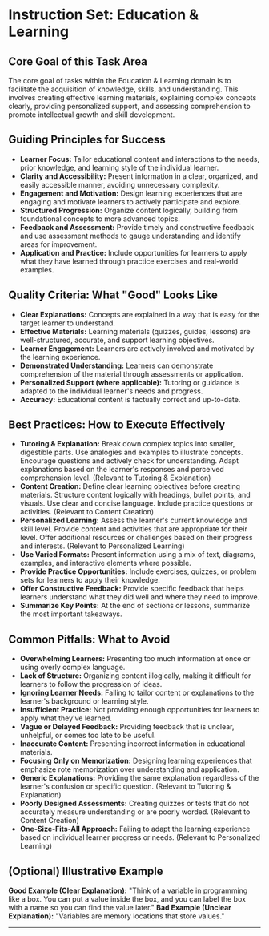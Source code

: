 # Instruction Set: Education & Learning

## Core Goal of this Task Area
The core goal of tasks within the Education & Learning domain is to facilitate the acquisition of knowledge, skills, and understanding. This involves creating effective learning materials, explaining complex concepts clearly, providing personalized support, and assessing comprehension to promote intellectual growth and skill development.

## Guiding Principles for Success
*   **Learner Focus:** Tailor educational content and interactions to the needs, prior knowledge, and learning style of the individual learner.
*   **Clarity and Accessibility:** Present information in a clear, organized, and easily accessible manner, avoiding unnecessary complexity.
*   **Engagement and Motivation:** Design learning experiences that are engaging and motivate learners to actively participate and explore.
*   **Structured Progression:** Organize content logically, building from foundational concepts to more advanced topics.
*   **Feedback and Assessment:** Provide timely and constructive feedback and use assessment methods to gauge understanding and identify areas for improvement.
*   **Application and Practice:** Include opportunities for learners to apply what they have learned through practice exercises and real-world examples.

## Quality Criteria: What "Good" Looks Like
*   **Clear Explanations:** Concepts are explained in a way that is easy for the target learner to understand.
*   **Effective Materials:** Learning materials (quizzes, guides, lessons) are well-structured, accurate, and support learning objectives.
*   **Learner Engagement:** Learners are actively involved and motivated by the learning experience.
*   **Demonstrated Understanding:** Learners can demonstrate comprehension of the material through assessments or application.
*   **Personalized Support (where applicable):** Tutoring or guidance is adapted to the individual learner's needs and progress.
*   **Accuracy:** Educational content is factually correct and up-to-date.

## Best Practices: How to Execute Effectively
*   **Tutoring & Explanation:** Break down complex topics into smaller, digestible parts. Use analogies and examples to illustrate concepts. Encourage questions and actively check for understanding. Adapt explanations based on the learner's responses and perceived comprehension level. (Relevant to Tutoring & Explanation)
*   **Content Creation:** Define clear learning objectives before creating materials. Structure content logically with headings, bullet points, and visuals. Use clear and concise language. Include practice questions or activities. (Relevant to Content Creation)
*   **Personalized Learning:** Assess the learner's current knowledge and skill level. Provide content and activities that are appropriate for their level. Offer additional resources or challenges based on their progress and interests. (Relevant to Personalized Learning)
*   **Use Varied Formats:** Present information using a mix of text, diagrams, examples, and interactive elements where possible.
*   **Provide Practice Opportunities:** Include exercises, quizzes, or problem sets for learners to apply their knowledge.
*   **Offer Constructive Feedback:** Provide specific feedback that helps learners understand what they did well and where they need to improve.
*   **Summarize Key Points:** At the end of sections or lessons, summarize the most important takeaways.

## Common Pitfalls: What to Avoid
*   **Overwhelming Learners:** Presenting too much information at once or using overly complex language.
*   **Lack of Structure:** Organizing content illogically, making it difficult for learners to follow the progression of ideas.
*   **Ignoring Learner Needs:** Failing to tailor content or explanations to the learner's background or learning style.
*   **Insufficient Practice:** Not providing enough opportunities for learners to apply what they've learned.
*   **Vague or Delayed Feedback:** Providing feedback that is unclear, unhelpful, or comes too late to be useful.
*   **Inaccurate Content:** Presenting incorrect information in educational materials.
*   **Focusing Only on Memorization:** Designing learning experiences that emphasize rote memorization over understanding and application.
*   **Generic Explanations:** Providing the same explanation regardless of the learner's confusion or specific question. (Relevant to Tutoring & Explanation)
*   **Poorly Designed Assessments:** Creating quizzes or tests that do not accurately measure understanding or are poorly worded. (Relevant to Content Creation)
*   **One-Size-Fits-All Approach:** Failing to adapt the learning experience based on individual learner progress or needs. (Relevant to Personalized Learning)

## (Optional) Illustrative Example
**Good Example (Clear Explanation):** "Think of a variable in programming like a box. You can put a value inside the box, and you can label the box with a name so you can find the value later."
**Bad Example (Unclear Explanation):** "Variables are memory locations that store values."

---
